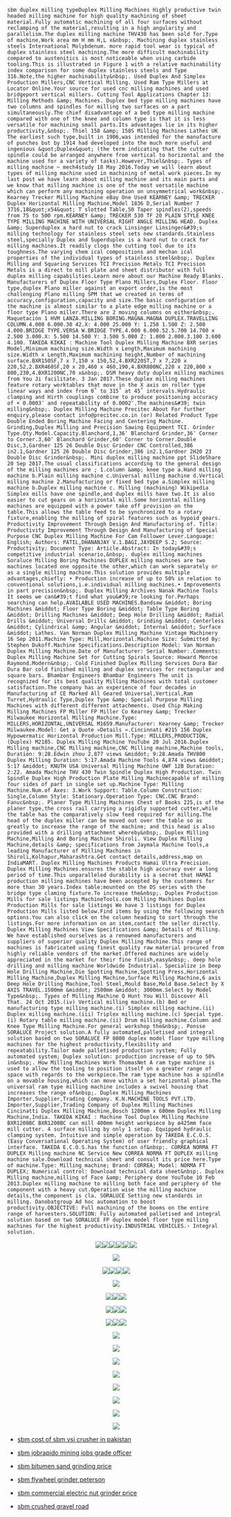 
```
sbm duplex milling typeDuplex Milling Machines Highly productive twin headed milling machine for high quality machining of sheet material.Fully automatic machining of all four surfaces without reclamping of the material,resulting in a high angularity and parallelism.The duplex milling machine THV430 has been sold for.Type of machine,Work area mm H mm H,L x&nbsp;. Machining duplex stainless steels International Molybdenum. more rapid tool wear is typical of duplex stainless steel machining.The more difficult machinability compared to austenitics is most noticeable when using carbide tooling.This is illustrated in Figure 1 with a relative machinability index comparison for some duplex stainless steels and Type 316.Note,the higher machinability&nbsp;. Used Duplex And Simplex Production Millers,CNC Vertical Milling. Used Ram Type Millers at Locator Online.Your source for used cnc milling machines and used bridgeport vertical millers. Cutting Tool Applications Chapter 13: Milling Methods &amp; Machines. Duplex bed type milling machines have two columns and spindles for milling two surfaces on a part simultaneously.The chief disadvantage of a bed type milling machine compared with one of the knee and column type is that it is less versatile for machining small parts.Its advantages lie in its higher productivity,&nbsp;. Thiel 158 &amp; 158S Milling Machines Lathes UK The earliest such type,built in 1906,was intended for the manufacture of punches but by 1914 had developed into the much more useful and ingenious &quot;Duplex&quot; (the term indicating that the cutter spindle could be arranged anywhere from vertical to horizontal and the machine used for a variety of tasks).However,Thiel&nbsp;. Types of milling machine ~ mech4study 18 May 2016.Today we will learn about types of milling machine used in machining of metal work pieces.In my last post we have learn about milling machine and its main parts and we know that milling machine is one of the most versatile machine which can perform any machining operation on unsymmetrical work&nbsp;. Kearney Trecker Milling Machine eBay One Used KEARNEY &amp; TRECKER Duplex Horizontal Milling Machine,Model 1836 D,Serial Number 7 3716,18&quot;x54&quot; T slotted Table,50 Taper spindles(2),speeds from 75 to 500 rpm.KEARNEY &amp; TRECKER 530 TF 20 PLAIN STYLE KNEE TYPE MILLING MACHINE WITH UNIVERSAL RIGHT ANGLE MILLING HEAD. Duplex &amp; Superduplex a hard nut to crack Linsinger Linsinger&#39;s milling technology for stainless steel sets new standards.Stainless steel,specially Duplex and Superduplex is a hard nut to crack for milling machines.It readily clogs the cutting tool due to its toughness.The varying chem ical compositions and mechan ical properties of the individual types of stainless steel&nbsp;. Duplex Milling and Squaring Services TCI Precision Metals TCI Precision Metals is a direct to mill plate and sheet distributor with full duplex milling capabilities.Learn more about our Machine Ready Blanks. Manufacturers of Duplex Floor Type Plano Millers,Duplex Floor. Floor type,duplex Plano miller against an export order,is the most challenging Plano milling SPM that we created in terms of accuracy,configuration,capacity and size.The basic configuration of the machine is almost similar to a plate edge milling machine or a floor type Plano miller.There are 2 moving columns on either&nbsp;. Maquetación 1 HVM LANZA.MILLING BORING.MAGNA.MAGNA DUPLEX.TRAVELLING COLUMN.4.000 6.000.30 42.X: 4.000 25.000 Y: 1.250 1.500 Z: 2.500 4.000.BRIDGE TYPE.VERSA W.BRIDGE TYPE.4.000 6.000.52.5.700 14.700 x 2.500 3.000.X: 5.500 14.500 Y: 3.500 5.000 Z: 1.000 2.000.3.100 3.600 4.100. TAKEDA KIKAI : Machine Tool Duplex Milling Machine BXR series Model,Minimum machining size.Width x Length,Maximum machining size.Width x Length,Maximum machining height,Number of machining surface.BXR150SF,7 x 7,150 x 150,52,4.BXR220ST,7 x 7,220 x 220,52,2.BXR460SF,20 x 20,460 x 460,190,4.BXR800NC,220 x 220,800 x 800,230,4.BXR1200NC,70 x&nbsp;. DSM heavy duty duplex milling machines from You Ji facilitate. 3 Jan 2017.These duplex milling machines feature rotary worktables that move in the X axis on roller type linear ways and index from 0˚ to 315˚ at 45˚ intervals.Hydraulic clamping and Hirth couplings combine to produce positioning accuracy of + 0.0003″ and repeatability of 0.0002″.The machines&#39; twin milling&nbsp;. Duplex Milling Machine Precitec About For further enquiry,please contact info@precitec.co.in (or) Related Product Type Double Ended Boring Machine Facing and Centering Machine. Grinding,Duplex Milling and Precision Sawing Equipment TCI. Grinder Type.Qty.Model.Capacity.Blanchard,1,36″ Blanchard Grinder,36″ Corner to Corner.3,60″ Blanchard Grinder,60″ Corner to Corner.Double Disc,3,Gardner 125 26 Double Disc Grinder CNC Controlled,386 in2.1,Gardner 125 26 Double Disc Grinder,386 in2.1,Gardner 2H20 23 Double Disc Grinder&nbsp;. Mini duplex milling machine ppt SlideShare 20 Sep 2017.The usual classifications according to the general design of the milling machines are ; 1.column &amp; knee type a.Hand milling machine b.Plain milling machine c.Universal milling machine d.Vertical milling machine 2.Manufacturing or fixed bed type a.Simplex milling machine b.Duplex milling machine c. Milling (machining) Wikipedia Simplex mills have one spindle,and duplex mills have two.It is also easier to cut gears on a horizontal mill.Some horizontal milling machines are equipped with a power take off provision on the table.This allows the table feed to be synchronized to a rotary fixture,enabling the milling of spiral features such as hypoid gears. Productivity Improvement Through Design And Manufacturing of. Title: Productivity Improvement Through Design And Manufacturing of Special Purpose CNC Duplex Milling Machine For Cam Follower Lever.Language: English; Authors: PATIL,DHANANJAY V.1.BAGI,JAYDEEP S.2; Source: Productivity; Document Type: Article.Abstract: In today&#39;s competitive industrial scenario,&nbsp;. duplex milling machines Soraluce Milling Boring Machines DUPLEX milling machines are two machines located one opposite the other,which can work separately or as a single milling machine.This solution provides multiple advantages,chiefly: • Production increase of up to 50% in relation to conventional solutions,i.e.individual milling machines.• Improvements in part precision&nbsp;. Duplex Milling Archives Nanak Machine Tools It seems we can&#39;t find what you&#39;re looking for.Perhaps searching can help.AVAILABLE USED MACHINES.Bandsaw &middot; Boring Machines &middot; Floor Type Boring &middot; Table Type Boring &middot; Drilling Machines &middot; Deep Hole Drilling &middot; Radial Drills &middot; Universal Drills &middot; Grinding &middot; Centerless &middot; Cylindrical &amp; Angular &middot; Internal &middot; Surface &middot; Lathes. Van Norman Duplex Milling Machine Vintage Machinery 16 Sep 2011.Machine Type: Mill,Horizontal.Machine Size: Submitted By: Stephen Dukoff.Machine Specifications.Description Model: Van Norman Duplex Milling Machine.Date of Manufacturer: Serial Number:.Comments: Duplex Milling Machine Set for Cutting Spirals Source: Howard Monroe Raymond.Modern&nbsp;. Cold Finished Duplex Milling Services Dura Bar Dura Bar cold finished milling and duplex services for rectangular and square bars. Bhambar Engineers Bhambar Engineers The unit is recognized for its best quality Milling Machines with total customer satisfaction.The company has an experience of four decades in Manufacturing of CE Marked All Geared Universal,Vertical,Ram Turret,Hydraulic Type,Duplex Type &amp; Special Purpose Milling Machines with different different attachments. Used Chip Making Milling Machines FP Miller FP Miller Co Kearney &amp; Trecker Milwaukee Horizontal Milling Machine.Type: MILLERS,HORIZONTAL,UNIVERSAL M1659.Manufacturer: Kearney &amp; Trecker Milwaukee.Model: Get a Quote »Details ».Cincinnati #215 156 Duplex Hypowermatic Horizontal Production Mill.Type: MILLERS,PRODUCTION,(Duplex) M2185. Duplex Milling Machine YouTube 20 Jul 2016.Duplex Milling machine,CNC Milling machine,CNC Milling machine,Machine tools, Duration: 9:28.Edwin zhou 2,877 views &middot; 9:28.Amada THV800 Duplex Milling Duration: 5:17.Amada Machine Tools 4,874 views &middot; 5:17 &middot; KNUTH USA Universal Milling Machine UWF 12B Duration: 2:22. Amada Machine THV 430 Twin Spindle Duplex High Production. Twin Spindle Duplex High Production Plate Milling Machinecapable of milling four sides of part in single set up.Machine Type: Milling Machine.Num.of Axes: 3.Work Support: Table.Column Construction: Single,Column Style: Stationary.Operation Type: CNC.CNC Brand: Fanuc&nbsp;. Planer Type Milling Machines Chest of Books 225,is of the planer type,the cross rail carrying a rigidly supported cutter,while the table has the comparatively slow feed required for milling.The head of the duplex miller can be moved out over the table so as greatly to increase the range of the machine; and this head is also provided with a drilling attachment whereby&nbsp;. Duplex Milling Machine,Milling And Boring Machine Shiroli. View Duplex Milling Machine,details &amp; specifications from Jaymala Machine Tools,a leading Manufacturer of Milling Machines in Shiroli,Kolhapur,Maharashtra.Get contact details,address,map on IndiaMART. Duplex Milling Machines Products Hamai Ultra Precision. Duplex Milling Machines.ensures the stable high accuracy over a long period of time.This unparalleled durability is a secret that HAMAI production milling machines have been accepted by the customers for more than 30 years.Index table:mounted on the DS series with the bridge type claming fixture.To increase the&nbsp;. Duplex Production Mills for sale listings MachineTools.com Milling Machines Duplex Production Mills for sale listings We have 3 listings for Duplex Production Mills listed below.Find items by using the following search options.You can also click on the column heading to sort through the listings.For more information on an item,contact the seller directly. Duplex Milling Machines View Specifications &amp; Details of Milling. We have established ourselves as a renowned manufacturers and suppliers of superior quality Duplex Milling Machine.This range of machines is fabricated using finest quality raw material procured from highly reliable vendors of the market.Offered machines are widely appreciated in the market for their fine finish,easy&nbsp;. deep hole drilling and milling machine Worldwide Industrial. Specialize in Deep Hole Drilling Machine,Die Spotting Machine,Spotting Press,Horizontal Milling Machine,Duplex Milling Machine,Surface Milling Machine,6 axis Deep Hole Drilling Machine,Tool Steel,Mould Base,Mold Base.Select by X AXIS TRAVEL.1500mm &middot; 2500mm &middot; 3000mm.Select by Model Type&nbsp;. Types of Milling Machine Q Hunt You Will Discover All That. 24 Oct 2015.(iv) Vertical milling machine.(b) Bed or manufacturing type milling machine.(i) Simplex milling machine.(ii) Duplex milling machine.(iii) Triplex milling machine.(c) Special type.(i) Rotary table milling machine.(ii) Drum milling machine.Column and Knee Type Milling Machine.For general workshop the&nbsp;. Ponsse SORALUCE Project solution.A fully automated,palletised and integral solution based on two SORALUCE FP 8000 duplex model floor type milling machines for the highest productivity,flexibility and repeatability.Tailor made palletised production system; Fully automated system; Duplex solution: production increase of up to 50% in&nbsp;. How Milling Machines Work ThomasNet A ram type machine is used to allow the tooling to position itself on a greater range of space with regards to the workpiece.The ram type machine has a spindle on a movable housing,which can move within a set horizontal plane.The universal ram type milling machine includes a swivel housing that increases the range of&nbsp;. Duplex Milling Machines Importer,Supplier,Trading Company. K.N.MACHINE TOOLS PVT.LTD. Importer,Supplier,Trading Company of Duplex Milling Machines Cincinatti Duplex Milling Machine,Bosch 1200mm x 600mm Duplex Milling Machine,India. TAKEDA KIKAI : Machine Tool Duplex Milling Machine BXR1200BC BXR1200BC can mill 400mm height workpiece by ø425mm face mill cutter. 4 surface milling by only 1 setup. Equipped hydraulic clamping system. Intuitive and simple operation by TAKEDA E.C.O.S.(Easy Conversational Operating System) of user friendly graphical interface. TAKEDA E.C.O.S.has the function of&nbsp;. CORREA NORMA FT DUPLEX Milling machine NC Service New CORREA NORMA FT DUPLEX milling machine sale.Download technical sheet and consult its price here.Type of machine.Type: Milling machine; Brand: CORREA; Model: NORMA FT DUPLEX; Numerical control: Download technical data sheet&nbsp;. Duplex Milling machine,milling of Face &amp; Periphery done YouTube 10 Feb 2013.Duplex milling machine to milling both face and periphery of the component with a heavy cut.Operation wise the milling machine details,the component is cla. SORALUCE Setting new standards in milling. Danobatgroup Ad hoc automation to boost productivity.OBJECTIVE: Full machining of the booms on the entire range of harvesters.SOLUTION: Fully automated palletised and integral solution based on two SORALUCE FP duplex model floor type milling machines for the highest productivity.INDUSTRIAL VEHICLES.› Integral solution. 
```

<div align="center">
  
<a rel="nofollow" href="https://m.shibang-china.com?f=github&k=sbm+duplex+milling+type"><img src="https://static.shibang-china.com/en/l.png"></a><img src="https://static.shibang-china.com/en/hw.png"><a rel="nofollow" href="https://m.shibang-china.com/product/?f=github&k=sbm+duplex+milling+type"><img src="https://static.shibang-china.com/en/p.png"></a><a rel="nofollow" href="https://m.shibang-china.com/cases/?f=github&k=sbm+duplex+milling+type"><img src="https://static.shibang-china.com/en/c.png"></a><a rel="nofollow" href="https://m.shibang-china.com/news/?f=github&k=sbm+duplex+milling+type"><img src="https://static.shibang-china.com/en/n.png"></a><a rel="nofollow" href="https://m.shibang-china.com?f=github&k=sbm+duplex+milling+type"><img src="https://static.shibang-china.com/en/m.png"></a>

<a rel="nofollow" href="https://m.shibang-china.com/product/?f=github&k=sbm+duplex+milling+type"><img src="https://static.shibang-china.com/en/b.jpg"></a>
  
<a rel="nofollow" href="https://m.shibang-china.com/solution-aggregate.html?f=github&k=sbm+duplex+milling+type"><img src="https://static.shibang-china.com/en/a.jpg"></a><a rel="nofollow" href="https://m.shibang-china.com/solution-mine.html?f=github&k=sbm+duplex+milling+type"><img src="https://static.shibang-china.com/en/m.jpg"></a><a rel="nofollow" href="https://m.shibang-china.com/solution-mill.html?f=github&k=sbm+duplex+milling+type"><img src="https://static.shibang-china.com/en/g.jpg"></a><a rel="nofollow" href="https://m.shibang-china.com/solution-epc.html?f=github&k=sbm+duplex+milling+type"><img src="https://static.shibang-china.com/en/e.jpg"></a>

<a rel="nofollow" href="https://m.shibang-china.com/product/?f=github&k=sbm+duplex+milling+type"><img src="https://static.shibang-china.com/en/a-p.png"></a>

<a rel="nofollow" href="https://m.shibang-china.com/product/crusher/c6x.html?f=github&k=sbm+duplex+milling+type"><img src="https://static.shibang-china.com/en/j.jpg"></a><a rel="nofollow" href="https://m.shibang-china.com/product/crusher/ci5x.html?f=github&k=sbm+duplex+milling+type"><img src="https://static.shibang-china.com/en/i.jpg"></a><a rel="nofollow" href="https://m.shibang-china.com/product/crusher/hst.html?f=github&k=sbm+duplex+milling+type"><img src="https://static.shibang-china.com/en/c.jpg"></a>

<a rel="nofollow" href="https://m.shibang-china.com/product/mill/mtw.html?f=github&k=sbm+duplex+milling+type"><img src="https://static.shibang-china.com/en/mtw.jpg"></a><a rel="nofollow" href="https://m.shibang-china.com/product/mill/scm.html?f=github&k=sbm+duplex+milling+type"><img src="https://static.shibang-china.com/en/scm.jpg"></a><a rel="nofollow" href="https://m.shibang-china.com/product/mill/lm.html?f=github&k=sbm+duplex+milling+type"><img src="https://static.shibang-china.com/en/lm.jpg"></a>

<a rel="nofollow" href="https://m.shibang-china.com/product/sand/vsi6x.html?f=github&k=sbm+duplex+milling+type"><img src="https://static.shibang-china.com/en/6x.jpg"></a><a rel="nofollow" href="https://m.shibang-china.com/product/sand/vu.html?f=github&k=sbm+duplex+milling+type"><img src="https://static.shibang-china.com/en/vu.jpg"></a><a rel="nofollow" href="https://m.shibang-china.com/product/mobile/klun.html?f=github&k=sbm+duplex+milling+type"><img src="https://static.shibang-china.com/en/k.jpg"></a>

<a rel="nofollow" href="https://m.shibang-china.com/cases/?f=github&k=sbm+duplex+milling+type"><img src="https://static.shibang-china.com/en/case.png"></a>

<a rel="nofollow" href="https://m.shibang-china.com/cases/aggregate/202.html?f=github&k=sbm+duplex+milling+type"><img src="https://static.shibang-china.com/en/c-1.jpg"></a>

<a rel="nofollow" href="https://m.shibang-china.com/cases/aggregate/203.html?f=github&k=sbm+duplex+milling+type"><img src="https://static.shibang-china.com/en/c-2.jpg"></a>

<a rel="nofollow" href="https://m.shibang-china.com/cases/mill/123.html?f=github&k=sbm+duplex+milling+type"><img src="https://static.shibang-china.com/en/c-3.jpg"></a>

<a rel="nofollow" href="https://m.shibang-china.com/contact_us.html?f=github&k=sbm+duplex+milling+type"><img src="https://static.shibang-china.com/en/contact.png"></a>

<a rel="nofollow" href="https://swt.shibang-china.com/?f=github&k=sbm+duplex+milling+type"><img src="https://static.shibang-china.com/en/chat.png"></a>

<a rel="nofollow" href="https://whatsapp.shibangsoft.com/WhatsApp.php?f=github&k=sbm+duplex+milling+type"><img src="https://static.shibang-china.com/en/whatsapp.png"></a>

<a rel="nofollow" href="https://m.shibang-china.com/?f=github&k=sbm+duplex+milling+type"><img src="https://static.shibang-china.com/en/website.png"></a>

</div>


* [sbm cost of sbm vsi crusher in pakistan](sbm%20cost%20of%20sbm%20vsi%20crusher%20in%20pakistan.md)

* [sbm jobrapido mining jobs grade officer](sbm%20jobrapido%20mining%20jobs%20grade%20officer.md)

* [sbm bitumen sand grinding price](sbm%20bitumen%20sand%20grinding%20price.md)

* [sbm flywheel grinder peterson](sbm%20flywheel%20grinder%20peterson.md)

* [sbm commercial electric nut grinder price](sbm%20commercial%20electric%20nut%20grinder%20price.md)

* [sbm crushed gravel road](sbm%20crushed%20gravel%20road.md)